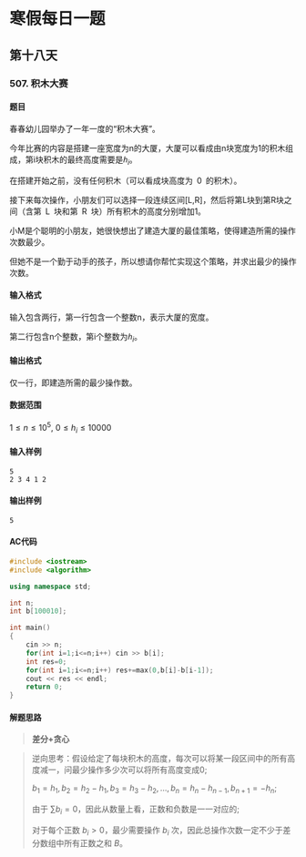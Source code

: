 # 寒假每日一题

## 第十八天

### 507. 积木大赛

#### 题目

春春幼儿园举办了一年一度的“积木大赛”。

今年比赛的内容是搭建一座宽度为n的大厦，大厦可以看成由n块宽度为1的积木组成，第i块积木的最终高度需要是$ℎ_i$。

在搭建开始之前，没有任何积木（可以看成块高度为 0 的积木）。

接下来每次操作，小朋友们可以选择一段连续区间[L,R]，然后将第L块到第R块之间（含第 L 块和第 R 块）所有积木的高度分别增加1。

小M是个聪明的小朋友，她很快想出了建造大厦的最佳策略，使得建造所需的操作次数最少。

但她不是一个勤于动手的孩子，所以想请你帮忙实现这个策略，并求出最少的操作次数。

#### 输入格式

输入包含两行，第一行包含一个整数n，表示大厦的宽度。 

第二行包含n个整数，第i个整数为$ℎ_i$。

#### 输出格式

仅一行，即建造所需的最少操作数。

#### 数据范围

$1≤n≤10^5$,
$0≤h_i≤10000$

#### 输入样例

```
5
2 3 4 1 2
```

#### 输出样例

```
5
```

#### AC代码

```c++
#include <iostream>
#include <algorithm>

using namespace std;

int n;
int b[100010];

int main()
{
    cin >> n;
    for(int i=1;i<=n;i++) cin >> b[i];
    int res=0;
    for(int i=1;i<=n;i++) res+=max(0,b[i]-b[i-1]);
    cout << res << endl;
    return 0;
}
```

#### 解题思路

> **差分+贪心**

>逆向思考：假设给定了每块积木的高度，每次可以将某一段区间中的所有高度减一，问最少操作多少次可以将所有高度变成0;
>
>$b_1=h_1,b_2=h_2−h_1,b_3=h_3−h_2,…,b_n=h_n−h_{n−1},b_{n+1}=−h_n$;
>
>由于 $∑b_i=0$，因此从数量上看，正数和负数是一一对应的;
>
>对于每个正数 $b_i>0$，最少需要操作 $b_i$ 次，因此总操作次数一定不少于差分数组中所有正数之和 $B$。

